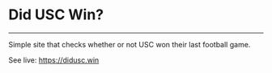 # Did USC Win?
---
Simple site that checks whether or not USC won their last football game.

See live: https://didusc.win 